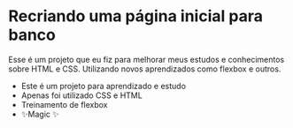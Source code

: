 # Recriando uma página inicial para banco

Esse é um projeto que eu fiz para melhorar meus estudos e conhecimentos sobre HTML e CSS. Utilizando novos aprendizados como flexbox e outros.

- Este é um projeto para aprendizado e estudo
- Apenas foi utilizado CSS e HTML
- Treinamento de flexbox
- ✨Magic ✨